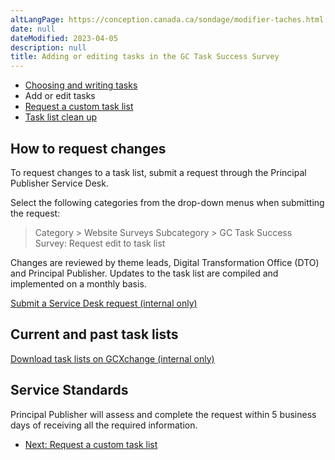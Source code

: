 ```yaml
---
altLangPage: https://conception.canada.ca/sondage/modifier-taches.html
date: null
dateModified: 2023-04-05
description: null
title: Adding or editing tasks in the GC Task Success Survey
---
```


<div class="gc-stp-stp">
    <div class="row">
        <ul class="toc lst-spcd col-md-12">
            <li class="col-md-4 col-sm-6"><a class="list-group-item" href="writing-tasks.html">Choosing and writing tasks</a></li>
            <li class="col-md-4 col-sm-6"><a class="list-group-item active">Add or edit tasks</a></li>
            <li class="col-md-4 col-sm-6"><a class="list-group-item" href="custom-list.html">Request a custom task list</a></li>
            <li class="col-md-4 col-sm-6"><a class="list-group-item" href="task-list-cleanup.html">Task list clean up</a></li>
        </ul>
    </div>
</div>

## How to request changes

To request changes to a task list, submit a request through the Principal Publisher Service Desk.

Select the following categories from the drop-down menus when submitting the request:

> Category > Website Surveys
> Subcategory > GC Task Success Survey: Request edit to task list

Changes are reviewed by theme leads, Digital Transformation Office (DTO) and Principal Publisher. Updates to the task list are compiled and implemented on a monthly basis.

[Submit a Service Desk request (internal only)](http://requestform.portal.gc.ca/tickets.html)

## Current and past task lists

[Download task lists on GCXchange (internal only)](https://gcxgce.sharepoint.com/:u:/t/10001402/EUBm7N0ddyxLhulyoBd2EbMBW346iw-4q9LCpK2YpMzPWw?e=Nb0qeQ) 

## Service Standards

Principal Publisher will assess and complete the request within 5 business days of receiving all the required information.

<nav role="navigation" class="mrgn-bttm-lg">
    <ul class="pager">
        <li class="next"><a href="custom-list.html" rel="next">Next: Request a custom task list</a></li>
    </ul>
</nav>
